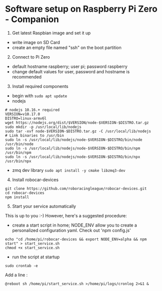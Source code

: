 # Software setup on Raspberry Pi Zero - Companion

1. Get latest Raspbian image and set it up 
- write image on SD Card
- create an empty file named "ssh" on the boot partition

2. Connect to Pi Zero
- default hostname raspberry; user pi; password raspberry
- change default values for user, password and hostname is recommended

3. Install required components
- begin with ``` sudo apt update ```
- nodejs 
```
# nodejs 10.16.+ required 
VERSION=v10.17.0
DISTRO=linux-armv6l
wget https://nodejs.org/dist/$VERSION/node-$VERSION-$DISTRO.tar.gz
sudo mkdir -p /usr/local/lib/nodejs
sudo tar -xvf node-$VERSION-$DISTRO.tar.gz -C /usr/local/lib/nodejs 
# Link binaries to /usr/bin
sudo ln -s /usr/local/lib/nodejs/node-$VERSION-$DISTRO/bin/node /usr/bin/node
sudo ln -s /usr/local/lib/nodejs/node-$VERSION-$DISTRO/bin/npm /usr/bin/npm
sudo ln -s /usr/local/lib/nodejs/node-$VERSION-$DISTRO/bin/npx /usr/bin/npx
```

- zmq dev library ``` sudo apt install -y cmake libzmq3-dev ```

4. Install robocar-devices

```
git clone https://github.com/roboracingleague/robocar-devices.git
cd robocar-devices
npm install
```

5. Start your service automatically

This is up to you :-) However, here's a suggested procedure:
- create a start script in home; NODE_ENV allow you to create a personalized configuration yaml. Check out 'npm config.js' 
```
echo "cd /home/pi/robocar-devices && export NODE_ENV=alpha && npm start" > start_service.sh
chmod +x start_service.sh
```
- run the script at startup
```
sudo crontab -e
```
Add a line :

```
@reboot sh /home/pi/start_service.sh >/home/pi/logs/cronlog 2>&1 &
```